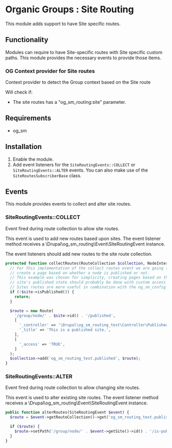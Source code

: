 # Organic Groups : Site Routing

This module adds support to have Site specific routes.

## Functionality

Modules can require to have Site-specific routes with Site specific
custom paths. This module provides the necessary events to provide those items.

### OG Context provider for Site routes

Context provider to detect the Group context based on the Site route

Will check if:

- The site routes has a "og_sm_routing:site" parameter.

## Requirements
 
* og_sm

## Installation

1. Enable the module.
1. Add event listeners for the `SiteRoutingEvents::COLLECT` or
   `SiteRoutingEvents::ALTER` events. You can also make use of the
   `SiteRoutesSubscriberBase` class.

## Events

This module provides events to collect and alter site routes.

### SiteRoutingEvents::COLLECT

Event fired during route collection to allow site routes.

This event is used to add new routes based upon sites. The event listener
method receives a \Drupal\og_sm_routing\Event\SiteRoutingEvent instance.

The event listeners should add new routes to the site route collection.

```php
protected function collectRoutes(RouteCollection $collection, NodeInterface $site) {
  // For this implementation of the collect routes event we are going to
  // create a page based on whether a node is published or not.
  // This example was chosen for simplicity, creating pages based on the
  // site's published state should probably be done with custom access checks.
  // Sites routes are more useful in combination with the og_sm_config module.
  if (!$site->isPublished()) {
    return;
  }

  $route = new Route(
    '/group/node/' . $site->id() . '/published',
    [
      '_controller' => '\Drupal\og_sm_routing_test\Controller\PublishedController::published',
      '_title' => 'This is a published site.',
    ],
    [
      '_access' => 'TRUE',
    ]
  );
  $collection->add('og_sm_routing_test.published', $route);
}
```

### SiteRoutingEvents::ALTER

Event fired during route collection to allow changing site routes.

This event is used to alter existing site routes. The event listener
method receives a \Drupal\og_sm_routing\Event\SiteRoutingEvent instance.

```php
public function alterRoutes(SiteRoutingEvent $event) {
  $route = $event->getRouteCollection()->get('og_sm_routing_test.published');

  if ($route) {
    $route->setPath('/group/node/' . $event->getSite()->id() . '/is-published');
  }
}
```
